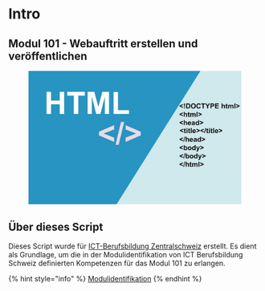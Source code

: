 # Intro

## Modul 101 - Webauftritt erstellen und veröffentlichen

<figure><img src=".gitbook/assets/html.jpg" alt=""><figcaption></figcaption></figure>

## Über dieses Script

Dieses Script wurde für [ICT-Berufsbildung Zentralschweiz](http://www.ict-bz.ch) erstellt. Es dient als Grundlage, um die in der Modulidentifikation von ICT Berufsbildung Schweiz definierten Kompetenzen für das Modul 101 zu erlangen.

{% hint style="info" %}
[Modulidentifikation](https://www.modulbaukasten.ch/module/101/3/de-DE?title=Webauftritt-erstellen-und-ver%C3%B6ffentlichen)&#x20;
{% endhint %}

